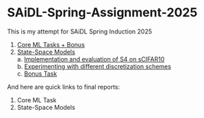 # SAiDL-Spring-Assignment-2025
This is my attempt for SAiDL Spring Induction 2025

1. [Core ML Tasks + Bonus](Core-ML/main.ipynb)
2. [State-Space Models](State-Space-Models)  
   a. [Implementation and evaluation of S4 on sCIFAR10](State-Space-Models/s4_scifar10_2.ipynb)  
   b. [Experimenting with different discretization schemes](State-Space-Models/s4_scifar10_3.ipynb)  
   c. [Bonus Task]()    

And here are quick links to final reports:

1. Core ML Task
2. State-Space Models
